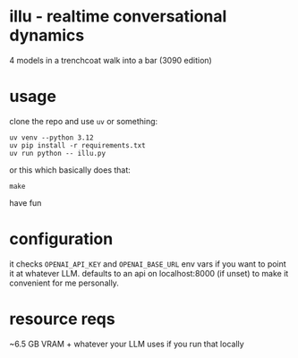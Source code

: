 # illu - realtime conversational dynamics
4 models in a trenchcoat walk into a bar (3090 edition)

# usage
clone the repo and use `uv` or something:

```shell
uv venv --python 3.12
uv pip install -r requirements.txt
uv run python -- illu.py
```

or this which basically does that:

```shell
make
```

have fun

# configuration
it checks `OPENAI_API_KEY` and `OPENAI_BASE_URL` env vars if you want to point it at whatever LLM. defaults to an
api on localhost:8000 (if unset) to make it convenient for me personally.

# resource reqs
~6.5 GB VRAM + whatever your LLM uses if you run that locally
